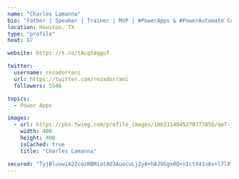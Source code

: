 ```yaml
---
name: "Charles Lamanna"
bio: "Father | Speaker | Trainer | MVP | #PowerApps & #PowerAutomate Community Super User | YouTuber Right-pointing triangle http://youtube.com/c/rezadorrani | Learn - Share - Clockwise rightwards and leftwards open circle arrows"
location: Houston, TX
type: "profile"
heat: 87

website: https://t.co/tAcqSdqguf

twitter:
  username: rezadorrani
  url: https://twitter.com/rezadorrani
  followers: 5546

topics:
  - Power Apps

images:
  - url: https://pbs.twimg.com/profile_images/1063114045270777856/qeT-jpWr_400x400.jpg
    width: 400
    height: 400
    isCached: true
    title: "Charles Lamanna"

secured: "TyjBluuwi42ZcozRBMiatAO3AuocuLjZyA+hAJUGgxRQ+nIctX41vAs+l7lXf80Cx/vP41hIWZDfvzL2AATL1EB4hB7o6jFXd5OBQMVEGBDLpO8CMiZXeQCG3Shjv+fIAtjUqwKnTkM2vgZgtqLVOSpThO4dcda71YAsxlnV8GrYJKWD54W2y7zwVxI1coUoK8tvTcK67n8L8pWCv5THGFCSMf2RxKuXtPl2Zyi4Gd40rBqtBRZEW+pTwILEnXT6k92p6/V7Y7pQWPfQbTwwI7/sTNtNDIt7KoARbd643I/dvHywNZkE3q6hjUJVz1LsDL1TSay03svWawmL7mzKICGATzE5veOVUntDoOMWb33Lpa4uCSa3nU/uf2n9Q2l/YNe+9r8xQC86cuNTbo9gszSLb57TNwy8qroCiuTyTJU=;sYGt3D6ohGFfh9mGVJ4iBg=="
---
```


